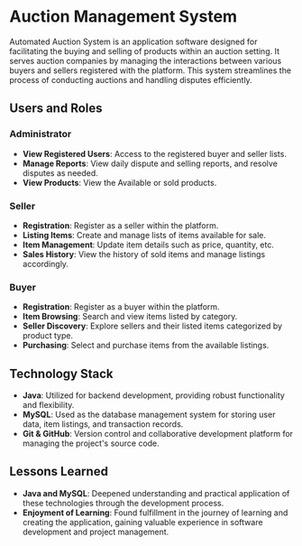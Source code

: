# Auction Management System

Automated Auction System is an application software designed for facilitating the buying and selling of products within an auction setting. It serves auction companies by managing the interactions between various buyers and sellers registered with the platform. This system streamlines the process of conducting auctions and handling disputes efficiently.

## Users and Roles

### Administrator

- **View Registered Users**: Access to the registered buyer and seller lists.
- **Manage Reports**: View daily dispute and selling reports, and resolve disputes as needed.
- **View Products**: View the Available or sold products.

### Seller

- **Registration**: Register as a seller within the platform.
- **Listing Items**: Create and manage lists of items available for sale.
- **Item Management**: Update item details such as price, quantity, etc.
- **Sales History**: View the history of sold items and manage listings accordingly.

### Buyer

- **Registration**: Register as a buyer within the platform.
- **Item Browsing**: Search and view items listed by category.
- **Seller Discovery**: Explore sellers and their listed items categorized by product type.
- **Purchasing**: Select and purchase items from the available listings.

## Technology Stack

- **Java**: Utilized for backend development, providing robust functionality and flexibility.
- **MySQL**: Used as the database management system for storing user data, item listings, and transaction records.
- **Git & GitHub**: Version control and collaborative development platform for managing the project's source code.

## Lessons Learned

- **Java and MySQL**: Deepened understanding and practical application of these technologies through the development process.
- **Enjoyment of Learning**: Found fulfillment in the journey of learning and creating the application, gaining valuable experience in software development and project management.
